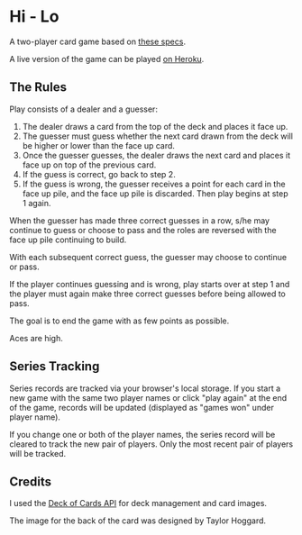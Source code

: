 # Hi - Lo

A two-player card game based on [these specs](https://gist.github.com/tublitzed/6d4efd525926b8bfecfa8771d50807f9).

A live version of the game can be played [on Heroku](https://hi-low-game.herokuapp.com/).

## The Rules
Play consists of a dealer and a guesser:
 1. The dealer draws a card from the top of the deck and places it face up.
 2. The guesser must guess whether the next card drawn from the deck will be higher or lower than the face up card.
 3. Once the guesser guesses, the dealer draws the next card and places it face up on top of the previous card.
 4. If the guess is correct, go back to step 2.
 5. If the guess is wrong, the guesser receives a point for each card in the face up pile, and the face up pile is discarded. Then play begins at step 1 again.

When the guesser has made three correct guesses in a row, s/he may continue to guess or choose to pass and the roles are reversed with the face up pile continuing to build.

With each subsequent correct guess, the guesser may choose to continue or pass.

If the player continues guessing and is wrong, play starts over at step 1 and the player must again make three correct guesses before being allowed to pass.

The goal is to end the game with as few points as possible.

Aces are high.

## Series Tracking
Series records are tracked via your browser's local storage. If you start a new game with the same two player names or click "play again" at the end of the game, records will be updated (displayed as "games won" under player name). 

If you change one or both of the player names, the series record will be cleared to track the new pair of players. Only the most recent pair of players will be tracked.

## Credits
I used the [Deck of Cards API](http://deckofcardsapi.com/) for deck management and card images.

The image for the back of the card was designed by Taylor Hoggard.
